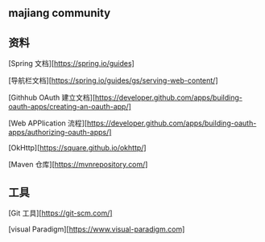 ## majiang community


## 资料
[Spring 文档][https://spring.io/guides]

[导航栏文档][https://spring.io/guides/gs/serving-web-content/]

[Githhub OAuth 建立文档][https://developer.github.com/apps/building-oauth-apps/creating-an-oauth-app/]

[Web APPlication 流程][https://developer.github.com/apps/building-oauth-apps/authorizing-oauth-apps/]

[OkHttp][https://square.github.io/okhttp/]

[Maven 仓库][https://mvnrepository.com/]

## 工具
[Git 工具][https://git-scm.com/]

[visual Paradigm][https://www.visual-paradigm.com]